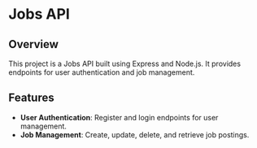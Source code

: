 # Jobs API

## Overview

This project is a Jobs API built using Express and Node.js. It provides endpoints for user authentication and job management.

## Features

- **User Authentication**: Register and login endpoints for user management.
- **Job Management**: Create, update, delete, and retrieve job postings.
